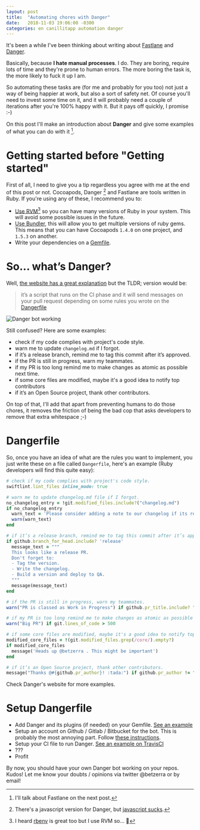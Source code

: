 ```yaml
---
layout: post
title:  "Automating chores with Danger"
date:   2018-11-03 19:06:00 -0300
categories: en canillitapp automation danger
---
```


It's been a while I've been thinking about writing about [Fastlane](https://fastlane.tools) and [Danger](https://danger.systems). 

Basically, because **I hate manual processes**. I do. They are boring, require lots of time and they're prone to human errors. The more boring the task is, the more likely to fuck it up I am.

So automating these tasks are (for me and probably for you too) not just a way of being happier at work, but also a sort of safety net. Of course you'll need to invest some time on it, and it will probably need a couple of iterations after you're 100% happy with it. But it pays off quickly, I promise :-)

On this post I'll make an introduction about **Danger** and give some examples of what you can do with it [^1].

# Getting started before "Getting started"
First of all, I need to give you a tip regardless you agree with me at the end of this post or not. Cocoapods, Danger [^2] and Fastlane are tools written in Ruby. If you're using any of these, I recommend you to:

- [Use RVM](https://rvm.io)[^3] so you can have many versions of Ruby in your system. This will avoid some possible issues in the future.
- [Use Bundler](https://bundler.io), this will allow you to get multiple versions of ruby gems. This means that you can have Cocoapods `1.4.0` on one project, and `1.5.3` on another.
- Write your dependencies on a [Gemfile](https://github.com/Canillitapp/headlines-iOS/blob/master/Gemfile).

# So... what’s Danger?
Well, [the website has a great explanation](https://danger.systems/ruby/) but the TLDR; version would be:

> it’s a script that runs on the CI phase and it will send messages on your pull request depending on some rules you wrote on the [Dangerfile](https://github.com/Canillitapp/headlines-iOS/blob/master/Dangerfile)

![Danger bot working]({{site.url}}/assets/danger_demo.png)

Still confused? Here are some examples:

- check if my code complies with project's code style.
- warn me to update `changelog.md` if I forgot.
- if it’s a release branch, remind me to tag this commit after it’s approved.
- if the PR is still in progress, warn my teammates.
- if my PR is too long remind me to make changes as atomic as possible next time.
- if some core files are modified, maybe it's a good idea to notify top contributors
- if it’s an Open Source project, thank other contributors.

On top of that, I'll add that apart from preventing humans to do those chores, it removes the friction of being the bad cop that asks developers to remove that extra whitespace ;-)

# Dangerfile
So, once you have an idea of what are the rules you want to implement, you just write these on a file called `Dangerfile`, here's an example (Ruby developers will find this quite easy):

```ruby
# check if my code complies with project's code style.
swiftlint.lint_files inline_mode: true

# warn me to update changelog.md file if I forgot.
no_changelog_entry = !git.modified_files.include?("changelog.md")
if no_changelog_entry
  warn_text = 'Please consider adding a note to our changelog if its required.'
  warn(warn_text)
end

# if it’s a release branch, remind me to tag this commit after it’s approved.
if github.branch_for_head.include? 'release'
  message_text = """
  This looks like a release PR. 
  Don't forget to: 
  - Tag the version. 
  - Write the changelog.
  - Build a version and deploy to QA.
  """
  message(message_text)
end

# if the PR is still in progress, warn my teammates.
warn("PR is classed as Work in Progress") if github.pr_title.include? "[WIP]"

# if my PR is too long remind me to make changes as atomic as possible next time.
warn("Big PR") if git.lines_of_code > 500

# if some core files are modified, maybe it's a good idea to notify top contributors
modified_core_files = !(git.modified_files.grep(/core/).empty?)
if modified_core_files
  message('Heads up @betzerra . This might be important')
end

# if it’s an Open Source project, thank other contributors.
message("Thanks @#{github.pr_author}! :tada:") if github.pr_author != "betzerra"
```

Check Danger's website for more examples.

# Setup Dangerfile
- Add Danger and its plugins (if needed) on your Gemfile. [See an example](https://github.com/Canillitapp/headlines-iOS/blob/master/Gemfile)
- Setup an account on Github / Gitlab / Bitbucket for the bot. This is probably the most annoying part. Follow [these instructions](https://danger.systems/guides/getting_started.html).
- Setup your CI file to run Danger. [See an example on TravisCI](https://github.com/Canillitapp/headlines-iOS/blob/master/.travis.yml)
- ???
- Profit

By now, you should have your own Danger bot working on your repos. Kudos! 
Let me know your doubts / opinions via twitter @betzerra or by email!

[^1]: I'll talk about Fastlane on the next post. 
[^2]: There's a javascript version for Danger, but [javascript sucks](https://www.destroyallsoftware.com/talks/wat).
[^3]: I heard [rbenv](https://github.com/rbenv/rbenv) is great too but I use RVM so... 🤷
